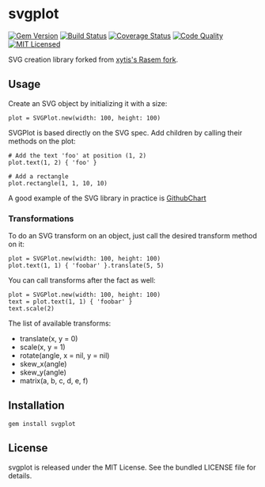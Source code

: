 svgplot
=========

[![Gem Version](https://img.shields.io/gem/v/svgplot.svg)](https://rubygems.org/gems/svgplot)
[![Build Status](https://img.shields.io/circleci/project/akerl/svgplot/master.svg)](https://circleci.com/gh/akerl/svgplot)
[![Coverage Status](https://img.shields.io/codecov/c/github/akerl/svgplot.svg)](https://codecov.io/github/akerl/svgplot)
[![Code Quality](https://img.shields.io/codacy/a4ad68dc9c4940b58f9b78ec1996f533.svg)](https://www.codacy.com/app/akerl/svgplot)
[![MIT Licensed](https://img.shields.io/badge/license-MIT-green.svg)](https://tldrlegal.com/license/mit-license)

SVG creation library forked from [xytis's Rasem fork](https://github.com/xytis/rasem).

## Usage

Create an SVG object by initializing it with a size:

```
plot = SVGPlot.new(width: 100, height: 100)
```

SVGPlot is based directly on the SVG spec. Add children by calling their methods on the plot:

```
# Add the text 'foo' at position (1, 2)
plot.text(1, 2) { 'foo' }
```

```
# Add a rectangle
plot.rectangle(1, 1, 10, 10)
```

A good example of the SVG library in practice is [GithubChart](https://github.com/akerl/githubchart/blob/master/lib/githubchart/svg.rb)

### Transformations

To do an SVG transform on an object, just call the desired transform method on it:

```
plot = SVGPlot.new(width: 100, height: 100)
plot.text(1, 1) { 'foobar' }.translate(5, 5)
```

You can call transforms after the fact as well:

```
plot = SVGPlot.new(width: 100, height: 100)
text = plot.text(1, 1) { 'foobar' }
text.scale(2)
```

The list of available transforms:

* translate(x, y = 0)
* scale(x, y = 1)
* rotate(angle, x = nil, y = nil)
* skew_x(angle)
* skew_y(angle)
* matrix(a, b, c, d, e, f)

## Installation

    gem install svgplot

## License

svgplot is released under the MIT License. See the bundled LICENSE file for details.

